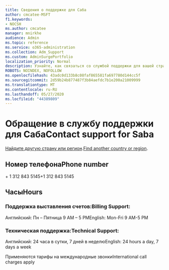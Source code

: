 ```yaml
---
title: Сведения о поддержке для Саба
author: cmcatee-MSFT
f1.keywords:
- NOCSH
ms.author: cmcatee
manager: mnirkhe
audience: Admin
ms.topic: reference
ms.service: o365-administration
ms.collection: Adm_Support
ms.custom: AdminSurgePortfolio
localization_priority: Normal
description: Узнайте, как связаться со службой поддержки для вашей страны или региона.
ROBOTS: NOINDEX, NOFOLLOW
ms.openlocfilehash: 43adc0d133b8c08faf865581fa697780d144cc5f
ms.sourcegitcommit: 2d59b24b877487f3b84aefdc7b1e200a21009999
ms.translationtype: MT
ms.contentlocale: ru-RU
ms.lasthandoff: 05/27/2020
ms.locfileid: "44389809"
---
```

# <a name="contact-support-for-saba"></a><span data-ttu-id="97840-103">Обращение в службу поддержки для Саба</span><span class="sxs-lookup"><span data-stu-id="97840-103">Contact support for Saba</span></span>

<span data-ttu-id="97840-104">[Найдите другую страну или регион](../contact-support-for-business-products.md).</span><span class="sxs-lookup"><span data-stu-id="97840-104">[Find another country or region](../contact-support-for-business-products.md).</span></span>

## <a name="phone-number"></a><span data-ttu-id="97840-105">Номер телефона</span><span class="sxs-lookup"><span data-stu-id="97840-105">Phone number</span></span>
<span data-ttu-id="97840-106">+ 1 312 843 5145</span><span class="sxs-lookup"><span data-stu-id="97840-106">+1 312 843 5145</span></span>

## <a name="hours"></a><span data-ttu-id="97840-107">Часы</span><span class="sxs-lookup"><span data-stu-id="97840-107">Hours</span></span>
### <a name="billing-support"></a><span data-ttu-id="97840-108">Поддержка выставления счетов:</span><span class="sxs-lookup"><span data-stu-id="97840-108">Billing Support:</span></span>

<span data-ttu-id="97840-109">Английский: Пн – Пятница 9 AM – 5 PM</span><span class="sxs-lookup"><span data-stu-id="97840-109">English: Mon-Fri 9 AM-5 PM</span></span>

### <a name="technical-support"></a><span data-ttu-id="97840-110">Техническая поддержка:</span><span class="sxs-lookup"><span data-stu-id="97840-110">Technical Support:</span></span>

<span data-ttu-id="97840-111">Английский: 24 часа в сутки, 7 дней в неделю</span><span class="sxs-lookup"><span data-stu-id="97840-111">English: 24 hours a day, 7 days a week</span></span>

<span data-ttu-id="97840-112">Применяются тарифы на международные звонки</span><span class="sxs-lookup"><span data-stu-id="97840-112">International call charges apply</span></span>
